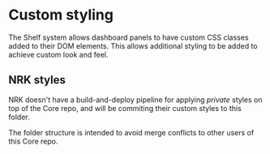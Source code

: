 # Custom styling

The Shelf system allows dashboard panels to have custom CSS classes added to their DOM elements. This allows additional styling to be added to achieve custom look and feel.

## NRK styles

NRK doesn't have a build-and-deploy pipeline for applying _private_ styles on top of the Core repo, and will be commiting their custom styles to this folder.

The folder structure is intended to avoid merge conflicts to other users of this Core repo.
